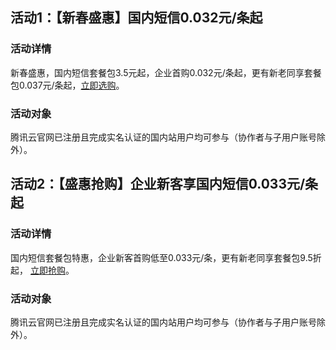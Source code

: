 ## 活动1：【新春盛惠】国内短信0.032元/条起
### 活动详情
新春盛惠，国内短信套餐包3.5元起，企业首购0.032元/条起，更有新老同享套餐包0.037元/条起，[立即选购](https://cloud.tencent.com/act/pro/2023season_video?from=19734)。

### 活动对象
腾讯云官网已注册且完成实名认证的国内站用户均可参与（协作者与子用户账号除外）。


## 活动2：【盛惠抢购】企业新客享国内短信0.033元/条起
### 活动详情
国内短信套餐包特惠，企业新客首购低至0.033元/条，更有新老同享套餐包9.5折起， [立即抢购](https://cloud.tencent.com/act/pro/seckill_season#newuser)。

### 活动对象
腾讯云官网已注册且完成实名认证的国内站用户均可参与（协作者与子用户账号除外）。

